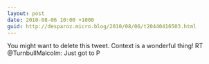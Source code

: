 ```yaml
---
layout: post
date: 2010-08-06 10:00 +1000
guid: http://desparoz.micro.blog/2010/08/06/t20440416503.html
---
```

You might want to delete this tweet. Context is a wonderful thing! RT @TurnbullMalcolm: Just got to P
